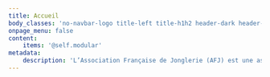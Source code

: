 ```yaml
---
title: Accueil
body_classes: 'no-navbar-logo title-left title-h1h2 header-dark header-transparent'
onpage_menu: false
content:
    items: '@self.modular'
metadata:
    description: 'L’Association Française de Jonglerie (AFJ) est une association à but non-lucratif,  qui souhaite fédérer et soutenir les organisations de manifestations culturelles de jonglage (conventions de jongle, rencontres…). À ce titre, elle a vocation à profiter aux jongleurs et aux jongleuses en France (voir plus largement, à la communauté de jonglerie francophones, et à celles et ceux qui viennent se joindre à leur compagnie).'
---
```


